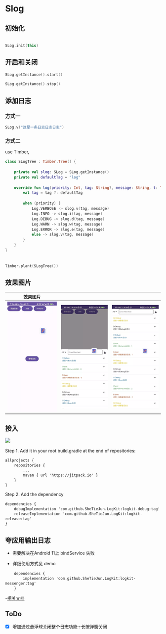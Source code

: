 # Slog

## 初始化

```kotlin

SLog.init(this)

```

## 开启和关闭

```kotlin
SLog.getInstance().start()
```

```kotlin
SLog.getInstance().stop()
```

## 添加日志

### 方式一

```kotlin
SLog.v("这是一条日志日志日志")
```

### 方式二

use Timber,

```Kotlin
class SLogTree : Timber.Tree() {

    private val slog: SLog = SLog.getInstance()
    private val defaultTag = "log"

    override fun log(priority: Int, tag: String?, message: String, t: Throwable?) {
        val tag = tag ?: defaultTag

        when (priority) {
            Log.VERBOSE -> slog.v(tag, message)
            Log.INFO -> slog.i(tag, message)
            Log.DEBUG -> slog.d(tag, message)
            Log.WARN -> slog.w(tag, message)
            Log.ERROR -> slog.e(tag, message)
            else -> slog.v(tag, message)
        }
    }
}


Timber.plant(SLogTree())
```

## 效果图片

| 效果图片                    |                     |                     |
|-------------------------|---------------------|---------------------|
| ![](img/def_pic_1.webp) | ![](img/pic_1.webp) | ![](img/pic_2.webp) |


## 接入

[![](https://jitpack.io/v/SheTieJun/LogKit.svg)](https://jitpack.io/#SheTieJun/LogKit)

Step 1. Add it in your root build.gradle at the end of repositories:

	allprojects {
		repositories {
			...
			maven { url 'https://jitpack.io' }
		}
	}
Step 2. Add the dependency

	dependencies {
	    debugImplementation 'com.github.SheTieJun.LogKit:logkit-debug:tag'
        releaseImplementation 'com.github.SheTieJun.LogKit:logkit-release:tag'
	}



## 夸应用输出日志 
- 需要解决在Android 11上 bindService 失败

- 详细使用方式见 demo
``` 
	dependencies {
	    implementation 'com.github.SheTieJun.LogKit:logkit-messenger:tag'
	}
```
-[相关文档](messenger)

## ToDo
- [X] ~~增加通过悬浮球关闭整个日志功能 : 长按弹窗关闭~~